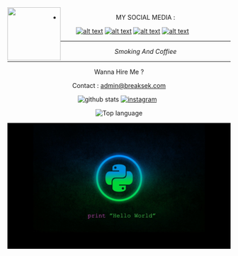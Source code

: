 <img src="https://github.com/breaksek/all-in-for-site/blob/main/breaksek.jpg" width="120" height="120" align="left">
<center>


* MY SOCIAL MEDIA :

<a href="https://Instagram.com/breaksek"><img src="https://cdn.iconscout.com/icon/free/png-512/free-instagram-1868978-1583142.png?f=webp&w=256" alt="alt text" width="20" height="20"></a> 
<a href="https://wa.me/6281331184338?text=Asalamualaikum+bang"><img src="https://cdn.iconscout.com/icon/free/png-512/free-whatsapp-3691235-3073755.png?f=webp&w=256" alt="alt text" width="20" height="20"></a>
<a href="https://www.youtube.com/channel/UCXb9jWAemn6RZ2gmImFG0uQ"><img src="https://cdn.iconscout.com/icon/free/png-512/free-youtube-268-721990.png?f=webp&w=256" alt="alt text" width="20" height="20"></a> 
<a href="https://www.tiktok.com/@ariftt.03"><img src="https://cdn.iconscout.com/icon/premium/png-512-thumb/tiktok-6876263-5640852.png?f=webp&w=256" alt="alt text" width="20" height="20"></a>
&nbsp;&nbsp;     &nbsp;&nbsp;    &nbsp;&nbsp;   &nbsp;&nbsp;   &nbsp;&nbsp;   
___
_Smoking And Coffiee_
___


Wanna Hire Me ? 

Contact : admin@breaksek.com

![github stats](https://github-readme-stats.vercel.app/api?username=breaksek&show_icons=true&theme=dark)
<a href="https://github.com/breaksek/ig"><img title="instagram" src="https://github-readme-stats.vercel.app/api/pin/?username=breaksek&repo=ig&theme=vision-friendly-dark"></a>
<a href="https://github.com/breaksek/"><img title="" src="https://github-readme-stats.vercel.app/api/pin/?username=Yayan-XD&repo=Brute&theme=vision-friendly-dark"></a>
<a href="https://github.com/breaksek/"><img title="" src="https://github-readme-stats.vercel.app/api/pin/?username=Yayan-XD&repo=Cr4ck&theme=vision-friendly-dark"></a>

  <img src="https://github-readme-stats.vercel.app/api/top-langs/?username=breaksek&layout=compact&theme=dark" alt="Top language">

![template_s](https://github.com/Yayan-XD/Yayan-XD/blob/master/img/wallpaperbetter_(1).jpg)
